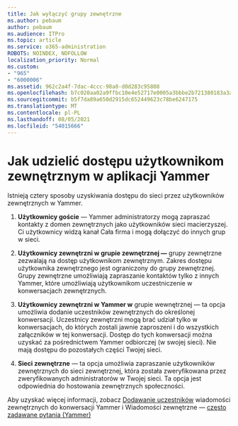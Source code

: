 ```yaml
---
title: Jak wyłączyć grupy zewnętrzne
ms.author: pebaum
author: pebaum
ms.audience: ITPro
ms.topic: article
ms.service: o365-administration
ROBOTS: NOINDEX, NOFOLLOW
localization_priority: Normal
ms.custom:
- "965"
- "6000006"
ms.assetid: 962c2a4f-7dac-4ccc-98a8-d0d283c95808
ms.openlocfilehash: b7c020aa02a9ffbc10e4e52717e0005a3bbbe2b721380183a3a0c90387b1dd4d
ms.sourcegitcommit: b5f7da89a650d2915dc652449623c78be6247175
ms.translationtype: MT
ms.contentlocale: pl-PL
ms.lasthandoff: 08/05/2021
ms.locfileid: "54015666"
---
```

# <a name="how-to-give-access-to-external-users-in-yammer"></a>Jak udzielić dostępu użytkownikom zewnętrznym w aplikacji Yammer

Istnieją cztery sposoby uzyskiwania dostępu do sieci przez użytkowników zewnętrznych w Yammer.
  
1. **Użytkownicy goście** — Yammer administratorzy mogą zapraszać kontakty z domen zewnętrznych jako użytkowników sieci macierzyszej. Ci użytkownicy widzą kanał Cała firma i mogą dołączyć do innych grup w sieci.

2. **Użytkownicy zewnętrzni w grupie zewnętrznej —** grupy zewnętrzne zezwalają na dostęp użytkownikom zewnętrznym. Zakres dostępu użytkownika zewnętrznego jest ograniczony do grupy zewnętrznej. Grupy zewnętrzne umożliwiają zapraszanie kontaktów tylko z innych Yammer, które umożliwiają użytkownikom uczestniczenie w konwersacjach zewnętrznych.

3. **Użytkownicy zewnętrzni w Yammer w** grupie wewnętrznej — ta opcja umożliwia dodanie uczestników zewnętrznych do określonej konwersacji. Uczestnicy zewnętrzni mogą brać udział tylko w konwersacjach, do których zostali jawnie zaproszeni i do wszystkich załączników w tej konwersacji. Dostęp do tych konwersacji można uzyskać za pośrednictwem Yammer odbiorczej (w swojej sieci). Nie mają dostępu do pozostałych części Twojej sieci.

4. **Sieci zewnętrzne** — ta opcja umożliwia zapraszanie użytkowników zewnętrznych do sieci zewnętrznej, która została zweryfikowana przez zweryfikowanych administratorów w Twojej sieci. Ta opcja jest odpowiednia do hostowania zewnętrznych społeczności.

Aby uzyskać więcej informacji, zobacz [Dodawanie uczestników](https://docs.microsoft.com/yammer/work-with-external-users/add-external-participants) wiadomości zewnętrznych do konwersacji Yammer i Wiadomości zewnętrzne — [często zadawane pytania (Yammer)](https://docs.microsoft.com/yammer/work-with-external-users/external-messaging-faq)
  